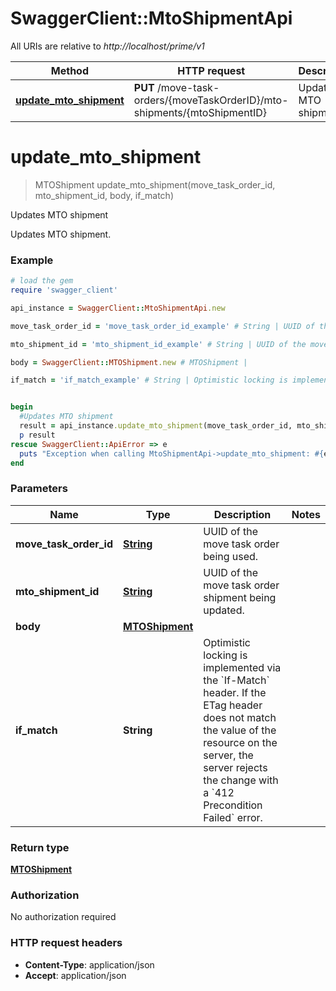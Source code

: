 # SwaggerClient::MtoShipmentApi

All URIs are relative to *http://localhost/prime/v1*

Method | HTTP request | Description
------------- | ------------- | -------------
[**update_mto_shipment**](MtoShipmentApi.md#update_mto_shipment) | **PUT** /move-task-orders/{moveTaskOrderID}/mto-shipments/{mtoShipmentID} | Updates MTO shipment


# **update_mto_shipment**
> MTOShipment update_mto_shipment(move_task_order_id, mto_shipment_id, body, if_match)

Updates MTO shipment

Updates MTO shipment.

### Example
```ruby
# load the gem
require 'swagger_client'

api_instance = SwaggerClient::MtoShipmentApi.new

move_task_order_id = 'move_task_order_id_example' # String | UUID of the move task order being used.

mto_shipment_id = 'mto_shipment_id_example' # String | UUID of the move task order shipment being updated.

body = SwaggerClient::MTOShipment.new # MTOShipment | 

if_match = 'if_match_example' # String | Optimistic locking is implemented via the `If-Match` header. If the ETag header does not match the value of the resource on the server, the server rejects the change with a `412 Precondition Failed` error. 


begin
  #Updates MTO shipment
  result = api_instance.update_mto_shipment(move_task_order_id, mto_shipment_id, body, if_match)
  p result
rescue SwaggerClient::ApiError => e
  puts "Exception when calling MtoShipmentApi->update_mto_shipment: #{e}"
end
```

### Parameters

Name | Type | Description  | Notes
------------- | ------------- | ------------- | -------------
 **move_task_order_id** | [**String**](.md)| UUID of the move task order being used. | 
 **mto_shipment_id** | [**String**](.md)| UUID of the move task order shipment being updated. | 
 **body** | [**MTOShipment**](MTOShipment.md)|  | 
 **if_match** | **String**| Optimistic locking is implemented via the &#x60;If-Match&#x60; header. If the ETag header does not match the value of the resource on the server, the server rejects the change with a &#x60;412 Precondition Failed&#x60; error.  | 

### Return type

[**MTOShipment**](MTOShipment.md)

### Authorization

No authorization required

### HTTP request headers

 - **Content-Type**: application/json
 - **Accept**: application/json



